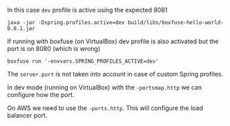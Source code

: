 In this case `dev` profile is active using the expected 8081

```
java -jar -Dspring.profiles.active=dev build/libs/boxfuse-hello-world-0.0.1.jar
```

If running with boxfuse (on VirtualBox) dev profile is also activated but the port is on 8080 (which is wrong)

```
boxfuse run '-envvars.SPRING_PROFILES_ACTIVE=dev'
```

The `server.port` is not taken into account in case of custom Spring profiles.

In dev mode (running on VirtualBox) with the `-portsmap.http` we can configure how the port.

On AWS we need to use the `-ports.http`. This will configure the load balancer port.



